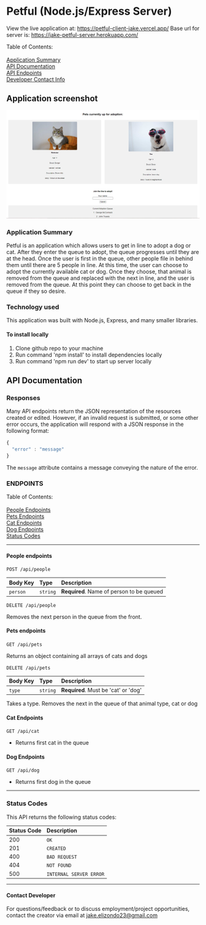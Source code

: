 # Petful (Node.js/Express Server)

View the live application at: https://petful-client-jake.vercel.app/
Base url for server is: https://jake-petful-server.herokuapp.com/

Table of Contents:\
\
[Application Summary](#application-summary)\
[API Documentation](#api-documentation)\
[API Endpoints](#endpoints)\
[Developer Contact Info](#contact-developer)

## Application screenshot

![petful screenshot](https://github.com/jakeelizondo/petful-client/blob/master/src/images/petful-screenshot.PNG)

### Application Summary

Petful is an application which allows users to get in line to adopt a dog or cat. After they enter the queue to adopt, the queue progresses until they are at the head. Once the user is first in the queue, other people file in behind them until there are 5 people in line. At this time, the user can choose to adopt the currently available cat or dog. Once they choose, that animal is removed from the queue and replaced with the next in line, and the user is removed from the queue. At this point they can choose to get back in the queue if they so desire.

### Technology used

This application was built with Node.js, Express, and many smaller libraries.

#### To install locally

1. Clone github repo to your machine
2. Run command 'npm install' to install dependencies locally
3. Run command 'npm run dev' to start up server locally

## API Documentation

### Responses

Many API endpoints return the JSON representation of the resources created or edited. However, if an invalid request is submitted, or some other error occurs, the application will respond with a JSON response in the following format:

```javascript
{
  "error" : "message"
}
```

The `message` attribute contains a message conveying the nature of the error.

### ENDPOINTS

Table of Contents:\
\
[People Endpoints](#people-endpoints)\
[Pets Endpoints](#pets-endpoints)\
[Cat Endpoints](#cat-endpoints)\
[Dog Endpoints](#dog-endpoints)\
[Status Codes](#status-codes)

---

#### People endpoints

```http
POST /api/people
```

| Body Key | Type     | Description                               |
| :------- | :------- | :---------------------------------------- |
| `person` | `string` | **Required**. Name of person to be queued |

```http
DELETE /api/people
```

Removes the next person in the queue from the front.

#### Pets endpoints

```http
GET /api/pets
```

Returns an object containing all arrays of cats and dogs

```http
DELETE /api/pets
```

| Body Key | Type     | Description                          |
| :------- | :------- | :----------------------------------- |
| `type`   | `string` | **Required**. Must be 'cat' or 'dog' |

Takes a type. Removes the next in the queue of that animal type, cat or dog

#### Cat Endpoints

```http
GET /api/cat
```

- Returns first cat in the queue

#### Dog Endpoints

```http
GET /api/dog
```

- Returns first dog in the queue

---

### Status Codes

This API returns the following status codes:

| Status Code | Description             |
| :---------- | :---------------------- |
| 200         | `OK`                    |
| 201         | `CREATED`               |
| 400         | `BAD REQUEST`           |
| 404         | `NOT FOUND`             |
| 500         | `INTERNAL SERVER ERROR` |

---

#### Contact Developer

For questions/feedback or to discuss employment/project opportunities, contact the creator via email at jake.elizondo23@gmail.com
